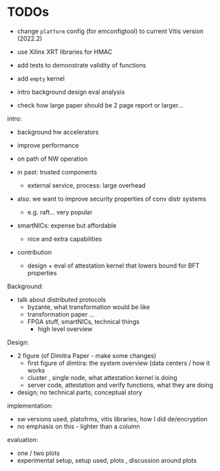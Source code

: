 
# TODOs

- change `platform` config (for emconfigtool) to current Vitis version (2022.2)
- use Xilinx XRT libraries for HMAC
- add tests to demonstrate validity of functions
- add `empty` kernel


- intro background design eval analysis

- check how large paper should be 2 page report or larger...

intro:
- background hw accelerators
- improve performance
- on path of NW operation
- in past: trusted components
    - external service, process: large overhead

- also: we want to improve security properties of conv distr systems
    - e.g. raft... very popular

- smartNICs: expense but affordable
    - nice and extra capabilities

- contribution
    - design + eval of attestation kernel that lowers bound for BFT properties


Background:
- talk about distributed protocols
    - byzante, what transformation would be like
    - transformation paper ...
    - FPGA stuff, smartNICs, technical things
        - high level overview

Design:
- 2 figure (of Dimitra Paper - make some changes)
    - first figure of dimtira: the system overview (data centers / how it works
    - cluster , single node, what attestation kernel is doing
    - server code, attestation and verify functions, what they are doing
- design; no technical parts; conceptual story


implementation:
- sw versions used, platofrms, vitis libraries, how I did de/encryption
- no emphasis on this - lighter than a column

evaluation:
- one / two plots
- experimental setup, setup used, plots , discussion around plots


